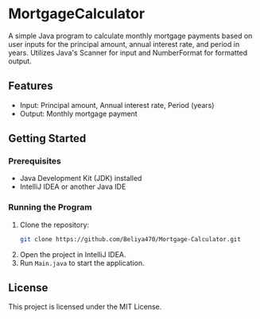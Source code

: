 # MortgageCalculator

A simple Java program to calculate monthly mortgage payments based on user inputs for the principal amount, annual interest rate, and period in years. Utilizes Java's Scanner for input and NumberFormat for formatted output.

## Features

- Input: Principal amount, Annual interest rate, Period (years)
- Output: Monthly mortgage payment

## Getting Started

### Prerequisites

- Java Development Kit (JDK) installed
- IntelliJ IDEA or another Java IDE

### Running the Program

1. Clone the repository:
    ```sh
    git clone https://github.com/Beliya470/Mortgage-Calculator.git
    ```
2. Open the project in IntelliJ IDEA.
3. Run `Main.java` to start the application.

## License

This project is licensed under the MIT License.
